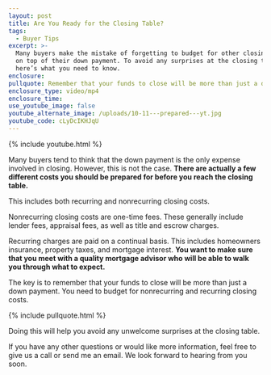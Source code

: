 ```yaml
---
layout: post
title: Are You Ready for the Closing Table?
tags:
  - Buyer Tips
excerpt: >-
  Many buyers make the mistake of forgetting to budget for other closing costs
  on top of their down payment. To avoid any surprises at the closing table,
  here’s what you need to know.
enclosure:
pullquote: Remember that your funds to close will be more than just a down payment.
enclosure_type: video/mp4
enclosure_time:
use_youtube_image: false
youtube_alternate_image: /uploads/10-11---prepared---yt.jpg
youtube_code: cLyDcIKHJqU
---
```



{% include youtube.html %}

Many buyers tend to think that the down payment is the only expense involved in closing. However, this is not the case. **There are actually a few different costs you should be prepared for before you reach the closing table.**

This includes both recurring and nonrecurring closing costs.

Nonrecurring closing costs are one-time fees. These generally include lender fees, appraisal fees, as well as title and escrow charges.

Recurring charges are paid on a continual basis. This includes homeowners insurance, property taxes, and mortgage interest. **You want to make sure that you meet with a quality mortgage advisor who will be able to walk you through what to expect.**

The key is to remember that your funds to close will be more than just a down payment. You need to budget for nonrecurring and recurring closing costs.

{% include pullquote.html %}

Doing this will help you avoid any unwelcome surprises at the closing table.

If you have any other questions or would like more information, feel free to give us a call or send me an email. We look forward to hearing from you soon.<br>